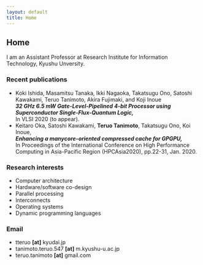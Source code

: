 ```yaml
---
layout: default
title: Home
---
```


## Home

I am an Assistant Professor at Research Institute for Information Technology, Kyushu Unversity.

### Recent publications
  - Koki Ishida, Masamitsu Tanaka, Ikki Nagaoka, Takatsugu Ono, Satoshi Kawakami, Teruo Tanimoto, Akira Fujimaki, and Koji Inoue  
    ***32 GHz 6.5 mW Gate-Level-Pipelined 4-bit Processor using Superconductor Single-Flux-Quantum Logic,***  
    In VLSI 2020 (to appear).
  - Keitaro Oka, Satoshi Kawakami, __Teruo Tanimoto__, Takatsugu Ono, Koi Inoue,  
    ***Enhancing a manycore-oriented compressed cache for GPGPU,***  
    In Proceedings of the International Conference on High Performance Computing in Asia-Pacific Region (HPCAsia2020), pp.22-31, Jan. 2020.

### Research interests
  - Computer architecture
  - Hardware/software co-design
  - Parallel processing
  - Interconnects
  - Operating systems
  - Dynamic programming languages

### Email
  - tteruo __[at]__ kyudai.jp
  - tanimoto.teruo.547 __[at]__ m.kyushu-u.ac.jp
  - teruo.tanimoto __[at]__ gmail.com
